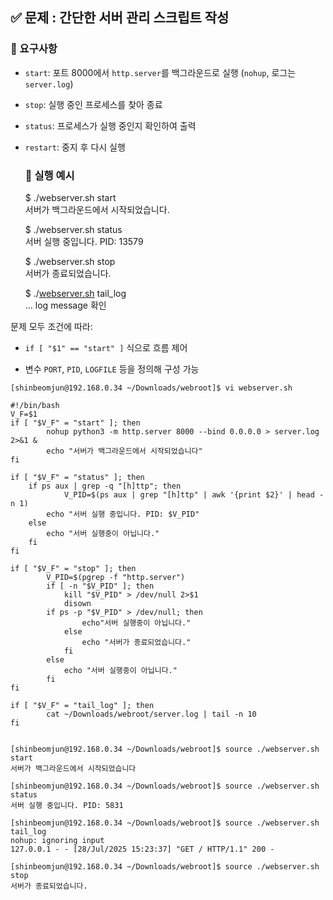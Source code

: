 ## **✅ 문제 : 간단한 서버 관리 스크립트 작성**

### **🔧 요구사항**

* `start`: 포트 8000에서 `http.server`를 백그라운드로 실행 (`nohup`, 로그는 `server.log`)

* `stop`: 실행 중인 프로세스를 찾아 종료

* `status`: 프로세스가 실행 중인지 확인하여 출력

* `restart`: 중지 후 다시 실행

  ### **🎯 실행 예시**

  $ ./webserver.sh start  
  서버가 백그라운드에서 시작되었습니다.  
    
  $ ./webserver.sh status  
  서버 실행 중입니다. PID: 13579  
    
  $ ./webserver.sh stop  
  서버가 종료되었습니다.  
    
  $ ./[webserver.sh](http://webserver.sh) tail\_log  
  … log message 확인


문제 모두 조건에 따라:

* `if [ "$1" == "start" ]` 식으로 흐름 제어

* 변수 `PORT`, `PID`, `LOGFILE` 등을 정의해 구성 가능

```
[shinbeomjun@192.168.0.34 ~/Downloads/webroot]$ vi webserver.sh

#!/bin/bash
V_F=$1
if [ "$V_F" = "start" ]; then
        nohup python3 -m http.server 8000 --bind 0.0.0.0 > server.log 2>&1 &
        echo "서버가 백그라운드에서 시작되었습니다"
fi

if [ "$V_F" = "status" ]; then
    if ps aux | grep -q "[h]ttp"; then
            V_PID=$(ps aux | grep "[h]ttp" | awk '{print $2}' | head -n 1)
        echo "서버 실행 중입니다. PID: $V_PID"
    else
        echo "서버 실행중이 아닙니다."
    fi
fi

if [ "$V_F" = "stop" ]; then
        V_PID=$(pgrep -f "http.server")
        if [ -n "$V_PID" ]; then
            kill "$V_PID" > /dev/null 2>$1
            disown
        if ps -p "$V_PID" > /dev/null; then
                echo"서버 실행중이 아닙니다."
            else
                echo "서버가 종료되었습니다."
            fi
        else
            echo "서버 실행중이 아닙니다."
        fi
fi

if [ "$V_F" = "tail_log" ]; then
        cat ~/Downloads/webroot/server.log | tail -n 10
fi


[shinbeomjun@192.168.0.34 ~/Downloads/webroot]$ source ./webserver.sh start
서버가 백그라운드에서 시작되었습니다

[shinbeomjun@192.168.0.34 ~/Downloads/webroot]$ source ./webserver.sh status
서버 실행 중입니다. PID: 5831

[shinbeomjun@192.168.0.34 ~/Downloads/webroot]$ source ./webserver.sh tail_log
nohup: ignoring input
127.0.0.1 - - [28/Jul/2025 15:23:37] "GET / HTTP/1.1" 200 -

[shinbeomjun@192.168.0.34 ~/Downloads/webroot]$ source ./webserver.sh stop
서버가 종료되었습니다.

```


